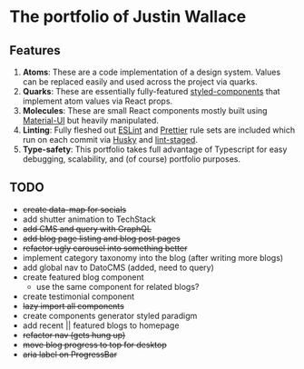 # The portfolio of Justin Wallace

## Features

1. **Atoms**: These are a code implementation of a design system. Values can be replaced easily and used across the
   project via quarks.
2. **Quarks**: These are essentially fully-featured [styled-components](https://styled-components.com/) that implement
   atom values via React props.
3. **Molecules**: These are small React components mostly built using [Material-UI](https://mui.com/) but heavily
   manipulated.
4. **Linting**: Fully fleshed out [ESLint](https://eslint.org/) and [Prettier](https://prettier.io) rule sets are
   included which run on each commit via [Husky](https://typicode.github.io/husky) and
   [lint-staged](https://www.npmjs.com/package/lint-staged).
5. **Type-safety**: This portfolio takes full advantage of Typescript for easy debugging, scalability, and (of course)
   portfolio purposes.

## TODO

- ~~create data-map for socials~~
- add shutter animation to TechStack
- ~~add CMS and query with GraphQL~~
- ~~add blog page listing and blog post pages~~
- ~~refactor ugly carousel into something better~~
- implement category taxonomy into the blog (after writing more blogs)
- add global nav to DatoCMS (added, need to query)
- create featured blog component
  - use the same component for related blogs?
- create testimonial component
- ~~lazy import all components~~
- create components generator styled paradigm
- add recent || featured blogs to homepage
- ~~refactor nav (gets hung up)~~
- ~~move blog progress to top for desktop~~
- ~~aria label on ProgressBar~~
